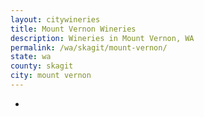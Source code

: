 ```yaml
---
layout: citywineries
title: Mount Vernon Wineries
description: Wineries in Mount Vernon, WA
permalink: /wa/skagit/mount-vernon/
state: wa
county: skagit
city: mount vernon
---
```

-
